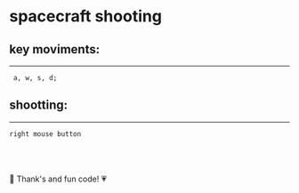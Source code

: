 # spacecraft shooting

## key moviments:
---
     a, w, s, d;

## shootting:
---
    right mouse button
<br>
<br>
<br>
🚀 Thank's and fun code! 💗
